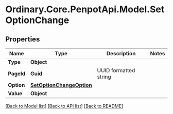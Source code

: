 # Ordinary.Core.PenpotApi.Model.SetOptionChange

## Properties

Name | Type | Description | Notes
------------ | ------------- | ------------- | -------------
**Type** | **Object** |  | 
**PageId** | **Guid** | UUID formatted string | 
**Option** | [**SetOptionChangeOption**](SetOptionChangeOption.md) |  | 
**Value** | **Object** |  | 

[[Back to Model list]](../README.md#documentation-for-models) [[Back to API list]](../README.md#documentation-for-api-endpoints) [[Back to README]](../README.md)

